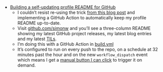 - [Building a self-updating profile README for GitHub](https://simonwillison.net/2020/Jul/10/self-updating-profile-readme/)
	- I couldn’t resist re-using the trick [from this blog post](https://simonwillison.net/2020/Apr/20/self-rewriting-readme/) and implementing a GitHub Action to automatically keep my profile README up-to-date.
	- Visit [github.com/simonw](https://github.com/simonw) and you’ll see a three-column README showing my latest GitHub project releases, my latest blog entries and my latest [TILs](https://til.simonwillison.net/).
	- I’m doing this with a GitHub Action in [build.yml](https://github.com/simonw/simonw/blob/master/.github/workflows/build.yml)
	- It’s configured to run on every push to the repo, on a schedule at 32 minutes past the hour and on the new `workflow_dispatch` event which means I get a [manual button I can click](https://github.blog/changelog/2020-07-06-github-actions-manual-triggers-with-workflow_dispatch/) to trigger it on demand.